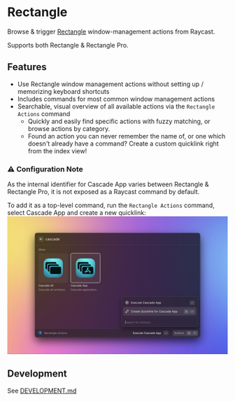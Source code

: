 # Rectangle

Browse & trigger [Rectangle](https://rectangleapp.com) window-management actions from Raycast.

Supports both Rectangle & Rectangle Pro.

## Features

- Use Rectangle window management actions without setting up / memorizing keyboard shortcuts
- Includes commands for most common window management actions
- Searchable, visual overview of all available actions via the `Rectangle Actions` command
  - Quickly and easily find specific actions with fuzzy matching, or browse actions by category.
  - Found an action you can never remember the name of, or one which doesn't already have a command? Create a custom quicklink right from the index view!

### ⚠️ Configuration Note

As the internal identifier for Cascade App varies between Rectangle & Rectangle Pro, it is not exposed as a Raycast command by default.

To add it as a top-level command, run the `Rectangle Actions` command, select Cascade App and create a new quicklink:
![screenshot showing how to add Cascade App command](./media/rectangle-add-cascade-app.png)

## Development

See [DEVELOPMENT.md](DEVELOPMENT.md)
